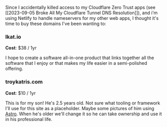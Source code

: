 Since I accidentally killed access to my Cloudflare Zero Trust apps (see [[2023-09-05 Broke All My Cloudflare Tunnel DNS Resolution]]), and i'm using Netlify to handle nameservers for my other web apps, I thought it's time to buy these domains I've been wanting to:

### lkat.io
**Cost**: $38 / 1yr

I hope to create a software all-in-one product that links together all the software that I enjoy or that makes my life easier in a semi-polished offering.

### troykatris.com
**Cost**: $10 / 1yr

This is for my son! He's 2.5 years old. Not sure what tooling or framework I'll use for this site as a placeholder. Maybe some pictures of him using [Astro](https://astro.build/). When he's older we'll change it so he can take ownership and use it in his professional life.